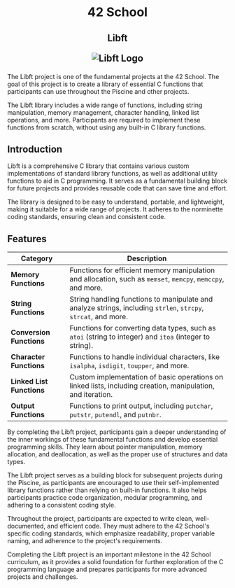 <h1 align=center>
  42 School
 </h1>
<h2 align=center>
  Libft

  ![Libft Logo](https://game.42sp.org.br/static/assets/achievements/libftm.png)

  </h2>
The Libft project is one of the fundamental projects at the 42 School. The goal of this project is to create a library of essential C functions that participants can use throughout the Piscine and other projects.

The Libft library includes a wide range of functions, including string manipulation, memory management, character handling, linked list operations, and more. Participants are required to implement these functions from scratch, without using any built-in C library functions.

## Introduction

Libft is a comprehensive C library that contains various custom implementations of standard library functions, as well as additional utility functions to aid in C programming. It serves as a fundamental building block for future projects and provides reusable code that can save time and effort.

The library is designed to be easy to understand, portable, and lightweight, making it suitable for a wide range of projects. It adheres to the norminette coding standards, ensuring clean and consistent code.

## Features

| Category              | Description                                                                                                  |
|-----------------------|--------------------------------------------------------------------------------------------------------------|
| **Memory Functions**  | Functions for efficient memory manipulation and allocation, such as `memset`, `memcpy`, `memccpy`, and more.  |
| **String Functions**  | String handling functions to manipulate and analyze strings, including `strlen`, `strcpy`, `strcat`, and more. |
| **Conversion Functions** | Functions for converting data types, such as `atoi` (string to integer) and `itoa` (integer to string).      |
| **Character Functions** | Functions to handle individual characters, like `isalpha`, `isdigit`, `toupper`, and more.                   |
| **Linked List Functions** | Custom implementation of basic operations on linked lists, including creation, manipulation, and iteration.  |
| **Output Functions**  | Functions to print output, including `putchar`, `putstr`, `putendl`, and `putnbr`.                            |

By completing the Libft project, participants gain a deeper understanding of the inner workings of these fundamental functions and develop essential programming skills. They learn about pointer manipulation, memory allocation, and deallocation, as well as the proper use of structures and data types.

The Libft project serves as a building block for subsequent projects during the Piscine, as participants are encouraged to use their self-implemented library functions rather than relying on built-in functions. It also helps participants practice code organization, modular programming, and adhering to a consistent coding style.

Throughout the project, participants are expected to write clean, well-documented, and efficient code. They must adhere to the 42 School's specific coding standards, which emphasize readability, proper variable naming, and adherence to the project's requirements.

Completing the Libft project is an important milestone in the 42 School curriculum, as it provides a solid foundation for further exploration of the C programming language and prepares participants for more advanced projects and challenges.

